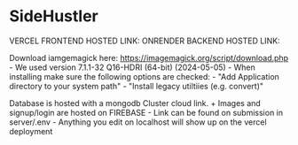 # SideHustler

VERCEL FRONTEND HOSTED LINK: 
ONRENDER BACKEND HOSTED LINK: 


Download iamgemagick here: https://imagemagick.org/script/download.php 
    - We used version 7.1.1-32 Q16-HDRI (64-bit) (2024-05-05)
    - When installing make sure the following options are checked:
        - "Add Application directory to your system path"
        - "Install legacy utiltiies (e.g. convert)"


Database is hosted with a mongodb Cluster cloud link.
    + Images and signup/login are hosted on FIREBASE
    - Link can be found on submission in server/.env
    - Anything you edit on localhost will show up on the vercel deployment